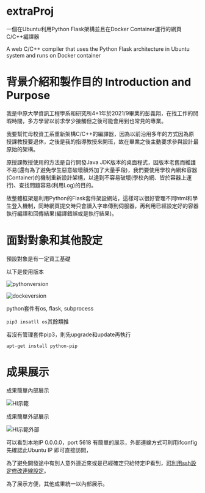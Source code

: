 # extraProj
一個在Ubuntu利用Python Flask架構並且在Docker Container運行的網頁C/C++編譯器

A web C/C++ compiler that uses the Python Flask architecture in Ubuntu system and runs on Docker container

# 背景介紹和製作目的 Introduction and Purpose

我是中原大學資訊工程學系和研究所4+1年於2021/9畢業的彭義翔，在找工作的閒暇時間，多方學習以前求學少接觸但之後可能會用到也常見的專業。

我要幫忙母校資工系重新架構C/C++的編譯器，因為以前沿用多年的方式因為原授課教授要退休，之後是我的指導教授來開班，故在畢業之後主動要求參與設計最原始的架構。

原授課教授使用的方法是自行開發Java JDK版本的桌面程式，因版本老舊而維護不易(還有為了避免學生惡意破壞額外加了大量手段)，我們要使用學校內網和容器(Container)的機制重新設計架構，以達到不容易破壞(學校內網、皆於容器上運行)、查找問題容易(利用Log)的目的。

故整體框架是利用Python的Flask套件架設網站，這樣可以很好管理不同html和學生登入機制，同時網頁提交時只會讀入字串傳到伺服器，再利用已經設定好的容器執行編譯和回傳結果(編譯錯誤或是執行結果)。

# 面對對象和其他設定 

預設對象是有一定資工基礎

以下是使用版本

![pythonversion](https://user-images.githubusercontent.com/29775017/137619269-c692cc7f-8a8c-402b-9ebd-06bde6db670d.JPG)

![dockeversion](https://user-images.githubusercontent.com/29775017/137619272-9ec1ba13-4fa0-4d43-86b6-b61c19a2377d.JPG)

python套件有os, flask, subprocess

```pip3 insatll os```其餘類推

若沒有管理套件pip3，則先upgrade和update再執行

```apt-get install python-pip```


# 成果展示

成果簡單內部展示

![HI示範](https://user-images.githubusercontent.com/29775017/137617775-c5eb0e9a-bf05-48c6-9659-329943534310.JPG)

成果簡單外部展示

![HI示範外部](https://user-images.githubusercontent.com/29775017/137617786-19545e5c-9fc9-4dd9-8650-fdb007f5ff2f.JPG)

可以看到本地IP 0.0.0.0，port 5618 有簡單的展示，外部連線方式可利用ifconfig先確認此Ubuntu IP 即可直接訪問，

為了避免開發途中有別人意外連近來或是已經確定只給特定IP看到，[可利用ssh設定修改連線設定](https://seanhung365.pixnet.net/blog/post/212779848-ubuntu-%E5%AE%89%E8%A3%9D%E5%92%8C%E5%95%9F%E7%94%A8-ssh-%E7%99%BB%E5%85%A5)。

為了展示方便，其他成果統一以內部展示。

